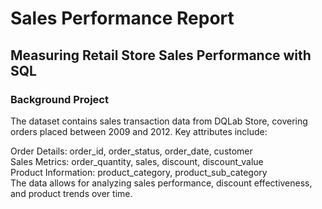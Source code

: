 # Sales Performance Report
## Measuring Retail Store Sales Performance with SQL
### Background Project
<p>
The dataset contains sales transaction data from DQLab Store, covering orders placed between 2009 and 2012. Key attributes include:

Order Details: order_id, order_status, order_date, customer <br/>
Sales Metrics: order_quantity, sales, discount, discount_value <br/>
Product Information: product_category, product_sub_category <br/>
The data allows for analyzing sales performance, discount effectiveness, and product trends over time.
</p>

